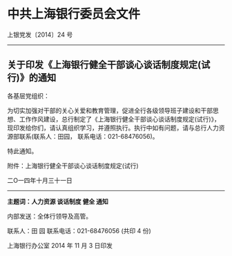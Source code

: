 # 中共上海银行委员会文件

上银党发〔2014〕24 号

---

## 关于印发《上海银行健全干部谈心谈话制度规定(试行)》的通知

各基层党组织：

为切实加强对干部的关心关爱和教育管理，促进全行各级领导班子建设和干部思想、工作作风建设，总行制定了《上海银行健全干部谈心谈话制度规定(试行)》，现印发给你们，请认真组织学习，并遵照执行。执行中如有问题，请与总行人力资源部联系(联系人：田园， 联系电话：021-68476056)。

特此通知。

附件：上海银行健全干部谈心谈话制度规定(试行)

二Ο一四年十月三十一日

---

**主题词：人力资源 谈话制度 健全 通知**

内部发送：全体行领导及高管。

联系人：田 园 联系电话：021-68476056 (共印 4 份)

上海银行办公室 2014 年 11 月 3 日印发

